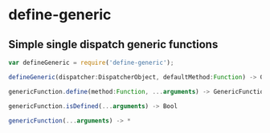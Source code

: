 # define-generic
## Simple single dispatch generic functions

```javascript
var defineGeneric = require('define-generic');

defineGeneric(dispatcher:DispatcherObject, defaultMethod:Function) -> GenericFunction

genericFunction.define(method:Function, ...arguments) -> GenericFunction

genericFunction.isDefined(...arguments) -> Bool

genericFunction(...arguments) -> *
```

